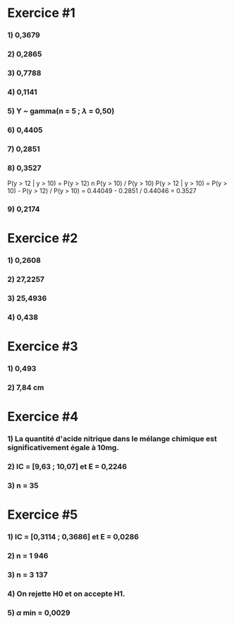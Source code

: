 # Exercice \#1
### 1) 0,3679
### 2) 0,2865
### 3) 0,7788
### 4) 0,1141
### 5) Y ~ gamma(n = 5 ; $\lambda$ = 0,50)
### 6) 0,4405
### 7) 0,2851
### 8) 0,3527
P(y > 12 | y > 10) = P(y > 12) n P(y > 10) / P(y > 10)
P(y > 12 | y > 10) = P(y > 10) - P(y > 12) / P(y > 10) = 0.44049 - 0.2851 / 0.44046 = 0.3527
### 9) 0,2174

# Exercice \#2
### 1) 0,2608
### 2) 27,2257
### 3) 25,4936
### 4) 0,438

# Exercice \#3
### 1) 0,493
### 2) 7,84 cm

# Exercice \#4
### 1) La quantité d'acide nitrique dans le mélange chimique est significativement égale à 10mg.
### 2) IC = \[9,63 ; 10,07] et E = 0,2246
### 3) n = 35

# Exercice \#5
### 1) IC = \[0,3114 ; 0,3686] et E = 0,0286
### 2) n = 1 946
### 3) n = 3 137
### 4) On rejette H0 et on accepte H1.
### 5) $\alpha$ min = 0,0029
